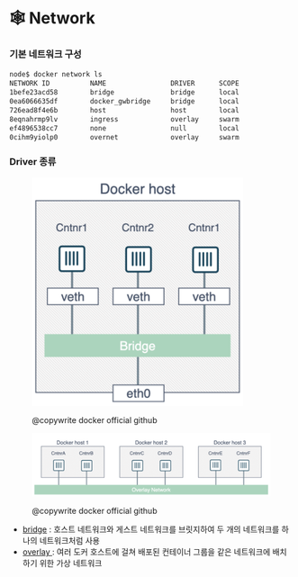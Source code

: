 # 🕸️ Network

### 기본 네트워크 구성

```
node$ docker network ls
NETWORK ID          NAME                DRIVER      SCOPE
1befe23acd58        bridge              bridge      local
0ea6066635df        docker_gwbridge     bridge      local
726ead8f4e6b        host                host        local
8eqnahrmp9lv        ingress             overlay     swarm
ef4896538cc7        none                null        local
0cihm9yiolp0        overnet             overlay     swarm
```

### Driver 종류

<figure><img src="../../../../.gitbook/assets/image (9) (1) (1) (1).png" alt="" width="375"><figcaption><p>@copywrite docker official github</p></figcaption></figure>

<figure><img src="../../../../.gitbook/assets/image (10) (1) (1).png" alt=""><figcaption><p>@copywrite docker official github</p></figcaption></figure>

* [bridge](https://github.com/docker/labs/blob/master/networking/A2-bridge-networking.md) :  호스트 네트워크와 게스트 네트워크를 브릿지하여 두 개의 네트워크를 하나의 네트워크처럼 사용
* [overlay ](https://github.com/docker/labs/blob/master/networking/A3-overlay-networking.md): 여러 도커 호스트에 걸쳐 배포된 컨테이너 그룹을 같은 네트워크에 배치하기 위한  가상 네트워크&#x20;
